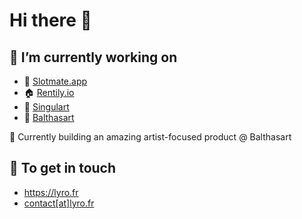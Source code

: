 # Hi there 👋

## 🔭 I’m currently working on

- 📅 [Slotmate.app](https://slotmate.app)
- 🏠 [Rentily.io](https://rentily.io)
- 🎨 [Singulart](https://singulart.com)
- 🎨 [Balthasart](https://balthasart.com)


🚀 Currently building an amazing artist-focused product @ Balthasart

## 🤝 To get in touch
- https://lyro.fr
- [contact[at]lyro.fr](mailto:contact@lyro.fr)

<!--
**Lyro1/Lyro1** is a ✨ _special_ ✨ repository because its `README.md` (this file) appears on your GitHub profile.

Here are some ideas to get you started:

-  ...
- 🌱 I’m currently learning ...
- 👯 I’m looking to collaborate on ...
- 🤔 I’m looking for help with ...
- 💬 Ask me about ...
- 📫 How to reach me: ...
- 😄 Pronouns: ...
- ⚡ Fun fact: ...
-->
